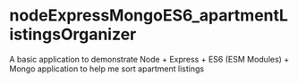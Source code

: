 # nodeExpressMongoES6_apartmentListingsOrganizer
A basic application to demonstrate Node + Express + ES6 (ESM Modules) + Mongo application to help me sort apartment listings
